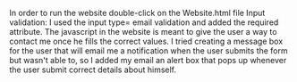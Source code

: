 In order to run the website double-click on the Website.html file
Input validation: I used the input type= email validation and added the required attribute.
The javascript in the website is meant to give the user a way to contact me once
he fills the correct values. 
I tried creating a message box for the user that will email me a notification 
when the user submits the form but wasn't able to, so I added my email an
alert box that pops up whenever the user submit correct details about himself.
